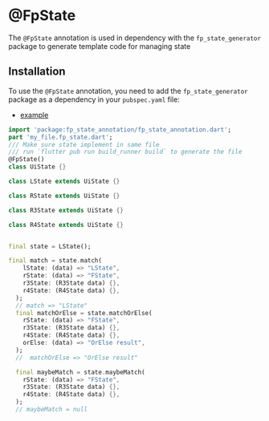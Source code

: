 # @FpState

The `@FpState` annotation is used in dependency with the `fp_state_generator` package to generate template code for managing state 

## Installation

To use the `@FpState` annotation, you need to add the `fp_state_generator` package as a dependency in your `pubspec.yaml` file:


* [example](./example/test/data_test.dart) 



```dart
import 'package:fp_state_annotation/fp_state_annotation.dart';
part 'my_file.fp_state.dart';
/// Make sure state implement in same file
/// run `flutter pub run build_runner build` to generate the file
@FpState()
class UiState {}

class LState extends UiState {}

class RState extends UiState {}

class R3State extends UiState {}

class R4State extends UiState {}


final state = LState();

final match = state.match(
    lState: (data) => "LState",
    rState: (data) => "FState",
    r3State: (R3State data) {},
    r4State: (R4State data) {},
  );
  // match => "LState"
  final matchOrElse = state.matchOrElse(
    rState: (data) => "FState",
    r3State: (R3State data) {},
    r4State: (R4State data) {},
    orElse: (data) => "OrElse result",
  );
  //  matchOrElse => "OrElse result"

  final maybeMatch = state.maybeMatch(
    rState: (data) => "FState",
    r3State: (R3State data) {},
    r4State: (R4State data) {},
  );
  // maybeMatch = null


```